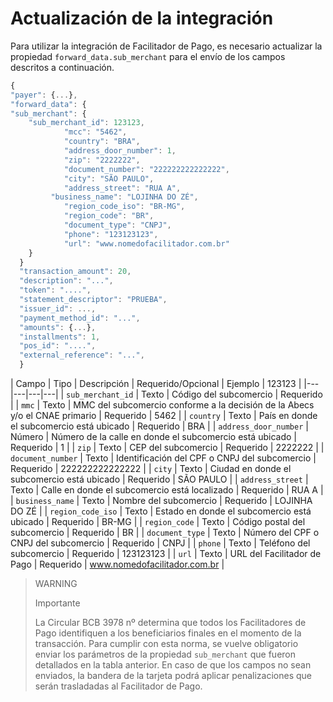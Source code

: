 # Actualización de la integración

Para utilizar la integración de Facilitador de Pago, es necesario actualizar la propiedad `forward_data.sub_merchant` para el envío de los campos descritos a continuación.

```JavaScript
{
"payer": {...},
"forward_data": {
"sub_merchant": {
    "sub_merchant_id": 123123,
            "mcc": "5462",
            "country": "BRA",
            "address_door_number": 1,
            "zip": "2222222",
            "document_number": "222222222222222",
            "city": "SÃO PAULO",
            "address_street": "RUA A",
	     "business_name": "LOJINHA DO ZÉ",
            "region_code_iso": "BR-MG",
            "region_code": "BR",
            "document_type": "CNPJ",
            "phone": "123123123",
            "url": "www.nomedofacilitador.com.br"
  	}
  }
  "transaction_amount": 20,
  "description": "...",
  "token": "....",
  "statement_descriptor": "PRUEBA",
  "issuer_id": ...,
  "payment_method_id": "...",
  "amounts": {...},
  "installments": 1,
  "pos_id": "....",
  "external_reference": "...",
  }
```

| Campo | Tipo | Descripción | Requerido/Opcional | Ejemplo | 123123 |
|---|---|---|---|
| `sub_merchant_id` | Texto | Código del subcomercio | Requerido |
| `mmc` | Texto | MMC del subcomercio conforme a la decisión de la Abecs y/o el CNAE primario | Requerido | 5462 |
| `country` | Texto | País en donde el subcomercio está ubicado | Requerido | BRA |
| `address_door_number` | Número | Número de la calle en donde el subcomercio está ubicado | Requerido | 1 |
| `zip` | Texto | CEP del subcomercio | Requerido | 2222222 |
| `document_number` | Texto | Identificación del CPF o CNPJ del subcomercio | Requerido | 222222222222222 |
| `city` | Texto | Ciudad en donde el subcomercio está ubicado | Requerido | SÃO PAULO |
| `address_street` | Texto | Calle en donde el subcomercio está localizado | Requerido | RUA A |
| `business_name` | Texto | Nombre del subcomercio | Requerido | LOJINHA DO ZÉ |
| `region_code_iso` | Texto | Estado en donde el subcomercio está ubicado | Requerido | BR-MG |
| `region_code` | Texto | Código postal del subcomercio | Requerido | BR |
| `document_type` | Texto | Número del CPF o CNPJ del subcomercio | Requerido | CNPJ |
| `phone` | Texto | Teléfono del subcomercio | Requerido | 123123123 |
| `url` | Texto | URL del Facilitador de Pago | Requerido | www.nomedofacilitador.com.br |

> WARNING
>
> Importante
>
> La Circular BCB 3978 nº determina que todos los Facilitadores de Pago identifiquen a los beneficiarios finales en el momento de la transacción. Para cumplir con esta norma, se vuelve obligatorio enviar los parámetros de la propiedad `sub_merchant` que fueron detallados en la tabla anterior. En caso de que los campos no sean enviados, la bandera de la tarjeta podrá aplicar penalizaciones que serán trasladadas al Facilitador de Pago.

